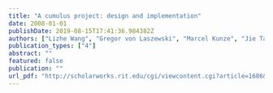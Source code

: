 ```yaml
---
title: "A cumulus project: design and implementation"
date: 2008-01-01
publishDate: 2019-08-15T17:41:36.984382Z
authors: ["Lizhe Wang", "Gregor von Laszewski", "Marcel Kunze", "Jie Tao"]
publication_types: ["4"]
abstract: ""
featured: false
publication: ""
url_pdf: "http://scholarworks.rit.edu/cgi/viewcontent.cgi?article=1686&context=article"
---
```


